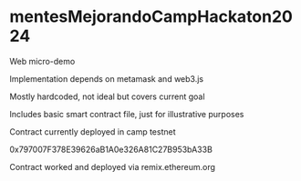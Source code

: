 # mentesMejorandoCampHackaton2024

Web micro-demo

Implementation depends on metamask and web3.js

Mostly hardcoded, not ideal but covers current goal

Includes basic smart contract file, just for illustrative purposes

Contract currently deployed in camp testnet 

0x797007F378E39626aB1A0e326A81C27B953bA33B

Contract worked and deployed via remix.ethereum.org
